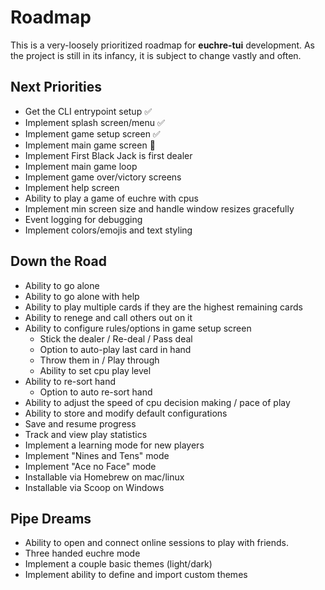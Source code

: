 # Roadmap

This is a very-loosely prioritized roadmap for **euchre-tui** development.
As the project is still in its infancy, it is subject to change vastly and
often.

## Next Priorities

- Get the CLI entrypoint setup ✅
- Implement splash screen/menu ✅
- Implement game setup screen ✅
- Implement main game screen 🚧
- Implement First Black Jack is first dealer
- Implement main game loop
- Implement game over/victory screens
- Implement help screen
- Ability to play a game of euchre with cpus
- Implement min screen size and handle window resizes gracefully
- Event logging for debugging
- Implement colors/emojis and text styling

## Down the Road

- Ability to go alone
- Ability to go alone with help
- Ability to play multiple cards if they are the highest remaining cards
- Ability to renege and call others out on it
- Ability to configure rules/options in game setup screen
  - Stick the dealer / Re-deal / Pass deal
  - Option to auto-play last card in hand
  - Throw them in / Play through
  - Ability to set cpu play level
- Ability to re-sort hand
  - Option to auto re-sort hand
- Ability to adjust the speed of cpu decision making / pace of play
- Ability to store and modify default configurations
- Save and resume progress
- Track and view play statistics
- Implement a learning mode for new players
- Implement "Nines and Tens" mode
- Implement "Ace no Face" mode
- Installable via Homebrew on mac/linux
- Installable via Scoop on Windows

## Pipe Dreams

- Ability to open and connect online sessions to play with friends.
- Three handed euchre mode
- Implement a couple basic themes (light/dark)
- Implement ability to define and import custom themes
